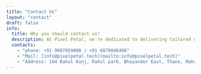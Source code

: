 ```yaml
---
title: "Contact Us"
layout: "contact"
draft: false
info:
  title: Why you should contact us!
  description: At Pixel Petal, we're dedicated to delivering tailored digital solutions and expert support to help your business grow. Reach out to explore how we can assist—your success is our priority!
  contacts:
    - "phone: +91 9987059800 / +91 8879046408"
    - "Mail: [info@pixelpetal.tech](mailto:info@pixelpetal.tech)"
    - "Address: 104 Rahul Kunj, Rahul park, Bhayander East, Thane, Maharashtra"
---
```

